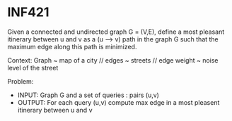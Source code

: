 # INF421

Given a connected and undirected graph G = (V,E), define a most pleasant itinerary between u and v as a (u --> v) path
in the graph G such that the maximum edge along this path is minimized.

Context: Graph ~ map of a city // edges ~ streets // edge weight ~ noise level of the street

Problem:

* INPUT: Graph G and a set of queries : pairs (u,v)
* OUTPUT: For each query (u,v) compute max edge in a most pleasent itinerary between u and v
